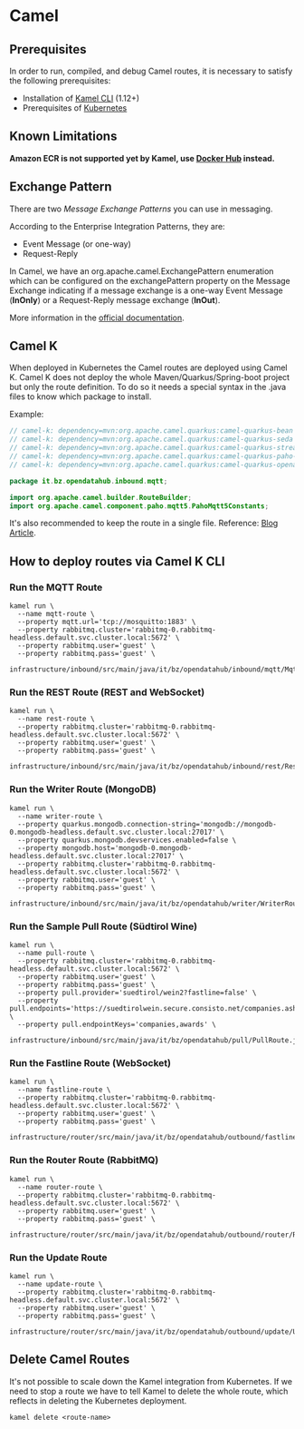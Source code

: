# Camel

## Prerequisites

In order to run, compiled, and debug Camel routes, it is necessary to satisfy the following prerequisites:

- Installation of [Kamel CLI](https://github.com/apache/camel-k/releases) (1.12+)
- Prerequisites of [Kubernetes](kubernetes.md#Prerequisites)

## Known Limitations

**Amazon ECR is not supported yet by Kamel, use [Docker Hub](https://hub.docker.com/) instead.**

## Exchange Pattern

There are two *Message Exchange Patterns* you can use in messaging.

According to the Enterprise Integration Patterns, they are:

- Event Message (or one-way)
- Request-Reply

In Camel, we have an org.apache.camel.ExchangePattern enumeration which can be configured on the exchangePattern property on the Message Exchange indicating if a message exchange is a one-way Event Message (**InOnly**) or a Request-Reply message exchange (**InOut**).

More information in the [official documentation](https://camel.apache.org/manual/exchange-pattern.html).

## Camel K

When deployed in Kubernetes the Camel routes are deployed using Camel K.
Camel K does not deploy the whole Maven/Quarkus/Spring-boot project but only the route definition. To do so it needs a special syntax in the .java files to know which package to install.

Example:
```java
// camel-k: dependency=mvn:org.apache.camel.quarkus:camel-quarkus-bean
// camel-k: dependency=mvn:org.apache.camel.quarkus:camel-quarkus-seda
// camel-k: dependency=mvn:org.apache.camel.quarkus:camel-quarkus-stream
// camel-k: dependency=mvn:org.apache.camel.quarkus:camel-quarkus-paho-mqtt5
// camel-k: dependency=mvn:org.apache.camel.quarkus:camel-quarkus-openapi-java

package it.bz.opendatahub.inbound.mqtt;

import org.apache.camel.builder.RouteBuilder;
import org.apache.camel.component.paho.mqtt5.PahoMqtt5Constants;
```

It's also recommended to keep the route in a single file.
Reference: [Blog Article](https://piotrminkowski.com/2020/12/08/apache-camel-k-and-quarkus-on-kubernetes/).

## How to deploy routes via Camel K CLI

### Run the **MQTT Route**

```
kamel run \
  --name mqtt-route \
  --property mqtt.url='tcp://mosquitto:1883' \
  --property rabbitmq.cluster='rabbitmq-0.rabbitmq-headless.default.svc.cluster.local:5672' \
  --property rabbitmq.user='guest' \
  --property rabbitmq.pass='guest' \
    infrastructure/inbound/src/main/java/it/bz/opendatahub/inbound/mqtt/MqttRoute.java
```

### Run the **REST Route (REST and WebSocket)**

```
kamel run \
  --name rest-route \
  --property rabbitmq.cluster='rabbitmq-0.rabbitmq-headless.default.svc.cluster.local:5672' \
  --property rabbitmq.user='guest' \
  --property rabbitmq.pass='guest' \
    infrastructure/inbound/src/main/java/it/bz/opendatahub/inbound/rest/RestRoute.java
```

### Run the **Writer Route (MongoDB)**

```
kamel run \
  --name writer-route \
  --property quarkus.mongodb.connection-string='mongodb://mongodb-0.mongodb-headless.default.svc.cluster.local:27017' \
  --property quarkus.mongodb.devservices.enabled=false \
  --property mongodb.host='mongodb-0.mongodb-headless.default.svc.cluster.local:27017' \
  --property rabbitmq.cluster='rabbitmq-0.rabbitmq-headless.default.svc.cluster.local:5672' \
  --property rabbitmq.user='guest' \
  --property rabbitmq.pass='guest' \
    infrastructure/inbound/src/main/java/it/bz/opendatahub/writer/WriterRoute.java
```

### Run the **Sample Pull Route (Südtirol Wine)**

```
kamel run \
  --name pull-route \
  --property rabbitmq.cluster='rabbitmq-0.rabbitmq-headless.default.svc.cluster.local:5672' \
  --property rabbitmq.user='guest' \
  --property rabbitmq.pass='guest' \
  --property pull.provider='suedtirol/wein2?fastline=false' \
  --property pull.endpoints='https://suedtirolwein.secure.consisto.net/companies.ashx,https://suedtirolwein.secure.consisto.net/awards.ashx' \
  --property pull.endpointKeys='companies,awards' \
    infrastructure/inbound/src/main/java/it/bz/opendatahub/pull/PullRoute.java
```

### Run the **Fastline Route (WebSocket)**

```
kamel run \
  --name fastline-route \
  --property rabbitmq.cluster='rabbitmq-0.rabbitmq-headless.default.svc.cluster.local:5672' \
  --property rabbitmq.user='guest' \
  --property rabbitmq.pass='guest' \
    infrastructure/router/src/main/java/it/bz/opendatahub/outbound/fastline/FastlineRoute.java
```

### Run the **Router Route (RabbitMQ)**

```
kamel run \
  --name router-route \
  --property rabbitmq.cluster='rabbitmq-0.rabbitmq-headless.default.svc.cluster.local:5672' \
  --property rabbitmq.user='guest' \
  --property rabbitmq.pass='guest' \
    infrastructure/router/src/main/java/it/bz/opendatahub/outbound/router/RouterRoute.java
```

### Run the **Update Route**

```
kamel run \
  --name update-route \
  --property rabbitmq.cluster='rabbitmq-0.rabbitmq-headless.default.svc.cluster.local:5672' \
  --property rabbitmq.user='guest' \
  --property rabbitmq.pass='guest' \
    infrastructure/router/src/main/java/it/bz/opendatahub/outbound/update/UpdateRoute.java
```

## Delete Camel Routes

It's not possible to scale down the Kamel integration from Kubernetes.
If we need to stop a route we have to tell Kamel to delete the whole route, which reflects in deleting the Kubernetes deployment.

```
kamel delete <route-name>
```
